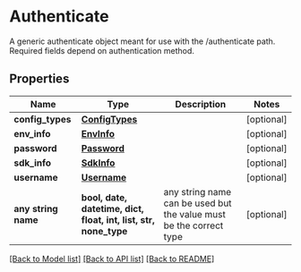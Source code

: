 # Authenticate

A generic authenticate object meant for use with the /authenticate path. Required fields depend on authentication method.

## Properties
Name | Type | Description | Notes
------------ | ------------- | ------------- | -------------
**config_types** | [**ConfigTypes**](ConfigTypes.md) |  | [optional] 
**env_info** | [**EnvInfo**](EnvInfo.md) |  | [optional] 
**password** | [**Password**](Password.md) |  | [optional] 
**sdk_info** | [**SdkInfo**](SdkInfo.md) |  | [optional] 
**username** | [**Username**](Username.md) |  | [optional] 
**any string name** | **bool, date, datetime, dict, float, int, list, str, none_type** | any string name can be used but the value must be the correct type | [optional]

[[Back to Model list]](../README.md#documentation-for-models) [[Back to API list]](../README.md#documentation-for-api-endpoints) [[Back to README]](../README.md)


